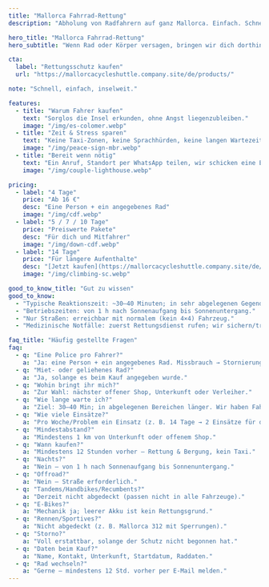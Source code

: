 ```yaml
---
title: "Mallorca Fahrrad-Rettung"
description: "Abholung von Radfahrern auf ganz Mallorca. Einfach. Schnell. Zuverlässig."

hero_title: "Mallorca Fahrrad-Rettung"
hero_subtitle: "Wenn Rad oder Körper versagen, bringen wir dich dorthin, wo du hinmusst."

cta:
  label: "Rettungsschutz kaufen"
  url: "https://mallorcacycleshuttle.company.site/de/products/"

note: "Schnell, einfach, inselweit."

features:
  - title: "Warum Fahrer kaufen"
    text: "Sorglos die Insel erkunden, ohne Angst liegenzubleiben."
    image: "/img/es-colomer.webp"
  - title: "Zeit & Stress sparen"
    text: "Keine Taxi-Zonen, keine Sprachhürden, keine langen Wartezeiten am Straßenrand."
    image: "/img/peace-sign-mbr.webp"
  - title: "Bereit wenn nötig"
    text: "Ein Anruf, Standort per WhatsApp teilen, wir schicken eine ETA."
    image: "/img/couple-lighthouse.webp"

pricing:
  - label: "4 Tage"
    price: "Ab 16 €"
    desc: "Eine Person + ein angegebenes Rad"
    image: "/img/cdf.webp"
  - label: "5 / 7 / 10 Tage"
    price: "Preiswerte Pakete"
    desc: "Für dich und Mitfahrer"
    image: "/img/down-cdf.webp"
  - label: "14 Tage"
    price: "Für längere Aufenthalte"
    desc: "[Jetzt kaufen](https://mallorcacycleshuttle.company.site/de/products/)"
    image: "/img/climbing-sc.webp"

good_to_know_title: "Gut zu wissen"
good_to_know:
  - "Typische Reaktionszeit: ~30–40 Minuten; in sehr abgelegenen Gegenden länger (z. B. Sa Calobra im Frühling)."
  - "Betriebszeiten: von 1 h nach Sonnenaufgang bis Sonnenuntergang."
  - "Nur Straßen: erreichbar mit normalem (kein 4×4) Fahrzeug."
  - "Medizinische Notfälle: zuerst Rettungsdienst rufen; wir sichern/transportieren das Rad."

faq_title: "Häufig gestellte Fragen"
faq:
  - q: "Eine Police pro Fahrer?"
    a: "Ja: eine Person + ein angegebenes Rad. Missbrauch → Stornierung/Erstattung ungenutzter Anteile."
  - q: "Miet- oder geliehenes Rad?"
    a: "Ja, solange es beim Kauf angegeben wurde."
  - q: "Wohin bringt ihr mich?"
    a: "Zur Wahl: nächster offener Shop, Unterkunft oder Verleiher."
  - q: "Wie lange warte ich?"
    a: "Ziel: 30–40 Min; in abgelegenen Bereichen länger. Wir haben Fahrzeuge auf der Insel."
  - q: "Wie viele Einsätze?"
    a: "Pro Woche/Problem ein Einsatz (z. B. 14 Tage → 2 Einsätze für dasselbe Problem)."
  - q: "Mindestabstand?"
    a: "Mindestens 1 km von Unterkunft oder offenem Shop."
  - q: "Wann kaufen?"
    a: "Mindestens 12 Stunden vorher – Rettung & Bergung, kein Taxi."
  - q: "Nachts?"
    a: "Nein – von 1 h nach Sonnenaufgang bis Sonnenuntergang."
  - q: "Offroad?"
    a: "Nein – Straße erforderlich."
  - q: "Tandems/Handbikes/Recumbents?"
    a: "Derzeit nicht abgedeckt (passen nicht in alle Fahrzeuge)."
  - q: "E-Bikes?"
    a: "Mechanik ja; leerer Akku ist kein Rettungsgrund."
  - q: "Rennen/Sportives?"
    a: "Nicht abgedeckt (z. B. Mallorca 312 mit Sperrungen)."
  - q: "Storno?"
    a: "Voll erstattbar, solange der Schutz nicht begonnen hat."
  - q: "Daten beim Kauf?"
    a: "Name, Kontakt, Unterkunft, Startdatum, Raddaten."
  - q: "Rad wechseln?"
    a: "Gerne – mindestens 12 Std. vorher per E-Mail melden."
---
```


